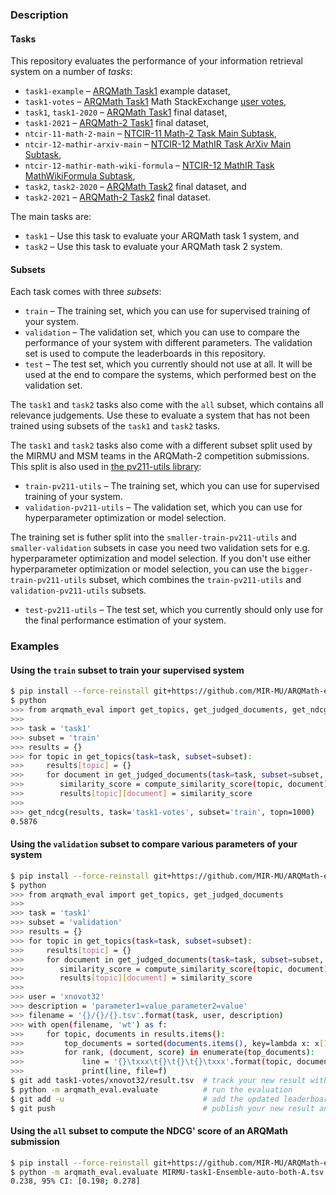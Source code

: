 ### Description
#### Tasks
This repository evaluates the performance of your information retrieval system
on a number of *tasks*:

- `task1-example` – [ARQMath Task1][arqmath-task1] example dataset,
- `task1-votes` – [ARQMath Task1][arqmath-task1] Math StackExchange [user votes][],
- `task1`, `task1-2020` – [ARQMath Task1][arqmath-task1] final dataset,
- `task1-2021` – [ARQMath-2 Task1][arqmath-task1] final dataset,
- `ntcir-11-math-2-main` – [NTCIR-11 Math-2 Task Main Subtask][ntcir-11-math-2],
- `ntcir-12-mathir-arxiv-main` – [NTCIR-12 MathIR Task ArXiv Main Subtask][ntcir-12-mathir],
- `ntcir-12-mathir-math-wiki-formula` – [NTCIR-12 MathIR Task MathWikiFormula Subtask][ntcir-12-mathir],
- `task2`, `task2-2020` – [ARQMath Task2][arqmath-task2] final dataset, and
- `task2-2021` – [ARQMath-2 Task2][arqmath-task2] final dataset.

The main tasks are:

- `task1` – Use this task to evaluate your ARQMath task 1 system, and
- `task2` – Use this task to evaluate your ARQMath task 2 system.

#### Subsets
Each task comes with three *subsets*:

- `train` – The training set, which you can use for supervised training of your
  system.
- `validation` – The validation set, which you can use to compare the
  performance of your system with different parameters. The validation set is
  used to compute the leaderboards in this repository.
- `test` – The test set, which you currently should not use at all. It will be
  used at the end to compare the systems, which performed best on the
  validation set.

The `task1` and `task2` tasks also come with the `all` subset, which contains
all relevance judgements. Use these to evaluate a system that has not been
trained using subsets of the `task1` and `task2` tasks.

The `task1` and `task2` tasks also come with a different subset split used by
the MIRMU and MSM teams in the ARQMath-2 competition submissions. This split is
also used in [the pv211-utils library][pv211-utils]:

- `train-pv211-utils` – The training set, which you can use for supervised
  training of your system.
- `validation-pv211-utils` – The validation set, which you can use for
  hyperparameter optimization or model selection.

The training set is futher split into the `smaller-train-pv211-utils` and
`smaller-validation` subsets in case you need two validation sets for e.g.
hyperparameter optimization and model selection. If you don't use either
hyperparameter optimization or model selection, you can use the
`bigger-train-pv211-utils` subset, which combines the `train-pv211-utils` and
`validation-pv211-utils` subsets.

- `test-pv211-utils` – The test set, which you currently should only use for
  the final performance estimation of your system.

### Examples
#### Using the `train` subset to train your supervised system

``` sh
$ pip install --force-reinstall git+https://github.com/MIR-MU/ARQMath-eval@0.0.21
$ python
>>> from arqmath_eval import get_topics, get_judged_documents, get_ndcg
>>>
>>> task = 'task1'
>>> subset = 'train'
>>> results = {}
>>> for topic in get_topics(task=task, subset=subset):
>>>     results[topic] = {}
>>>     for document in get_judged_documents(task=task, subset=subset, topic=topic):
>>>        similarity_score = compute_similarity_score(topic, document)
>>>        results[topic][document] = similarity_score
>>>
>>> get_ndcg(results, task='task1-votes', subset='train', topn=1000)
0.5876
```

#### Using the `validation` subset to compare various parameters of your system

``` sh
$ pip install --force-reinstall git+https://github.com/MIR-MU/ARQMath-eval@0.0.21
$ python
>>> from arqmath_eval import get_topics, get_judged_documents
>>>
>>> task = 'task1'
>>> subset = 'validation'
>>> results = {}
>>> for topic in get_topics(task=task, subset=subset):
>>>     results[topic] = {}
>>>     for document in get_judged_documents(task=task, subset=subset, topic=topic):
>>>        similarity_score = compute_similarity_score(topic, document)
>>>        results[topic][document] = similarity_score
>>>
>>> user = 'xnovot32'
>>> description = 'parameter1=value_parameter2=value'
>>> filename = '{}/{}/{}.tsv'.format(task, user, description)
>>> with open(filename, 'wt') as f:
>>>     for topic, documents in results.items():
>>>         top_documents = sorted(documents.items(), key=lambda x: x[1], reverse=True)[:1000]
>>>         for rank, (document, score) in enumerate(top_documents):
>>>             line = '{}\txxx\t{}\t{}\t{}\txxx'.format(topic, document, rank + 1, score)
>>>             print(line, file=f)
$ git add task1-votes/xnovot32/result.tsv  # track your new result with Git
$ python -m arqmath_eval.evaluate          # run the evaluation
$ git add -u                               # add the updated leaderboard to Git
$ git push                                 # publish your new result and the updated leaderboard
```

#### Using the `all` subset to compute the NDCG' score of an ARQMath submission

``` sh
$ pip install --force-reinstall git+https://github.com/MIR-MU/ARQMath-eval@0.0.21
$ python -m arqmath_eval.evaluate MIRMU-task1-Ensemble-auto-both-A.tsv all 2020
0.238, 95% CI: [0.198; 0.278]
```

 [arqmath-task1]:              https://www.cs.rit.edu/~dprl/ARQMath/Task1-answers.html (Task 1: Find Answers)
 [arqmath-task2]:              https://www.cs.rit.edu/~dprl/ARQMath/task2-formulas.html (Task 2: Formula Search)
 [ntcir-11-math-2]:            http://citeseerx.ist.psu.edu/viewdoc/download?doi=10.1.1.686.444&rep=rep1&type=pdf (NTCIR-11 Math-2 Task Overview)
 [ntcir-12-mathir]:            https://www.cs.rit.edu/~rlaz/files/ntcir12-mathir.pdf (NTCIR-12 MathIR Task Overview)
 [treceval-format]:            https://stackoverflow.com/a/8175382/657401 (How to evaluate a search/retrieval engine using trec_eval?)
 [user votes]:                 https://gitlab.fi.muni.cz/xnovot32/arqmath-data-preprocessing/-/blob/master/scripts/xml_to_qrels_tsv.py
 [pv211-utils]:                https://gitlab.fi.muni.cz/xstefan3/pv211-utils (Utilities for PV211 project)
